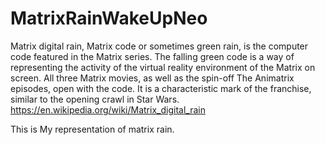 # MatrixRainWakeUpNeo

Matrix digital rain, Matrix code or sometimes green rain, is the computer code featured in the Matrix series. The falling green code is a way of representing the activity of the virtual reality environment of the Matrix on screen. All three Matrix movies, as well as the spin-off The Animatrix episodes, open with the code. It is a characteristic mark of the franchise, similar to the opening crawl in Star Wars.
https://en.wikipedia.org/wiki/Matrix_digital_rain

This is My representation of matrix rain.
